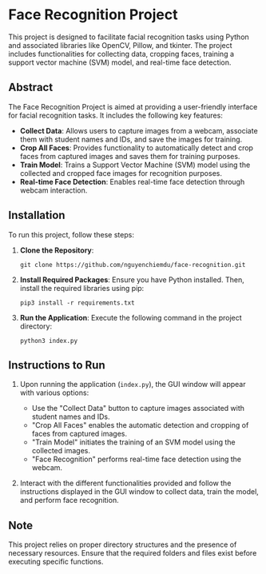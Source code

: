 # Face Recognition Project

This project is designed to facilitate facial recognition tasks using Python and associated libraries like OpenCV, Pillow, and tkinter. The project includes functionalities for collecting data, cropping faces, training a support vector machine (SVM) model, and real-time face detection.

## Abstract

The Face Recognition Project is aimed at providing a user-friendly interface for facial recognition tasks. It includes the following key features:

- **Collect Data**: Allows users to capture images from a webcam, associate them with student names and IDs, and save the images for training.
- **Crop All Faces**: Provides functionality to automatically detect and crop faces from captured images and saves them for training purposes.
- **Train Model**: Trains a Support Vector Machine (SVM) model using the collected and cropped face images for recognition purposes.
- **Real-time Face Detection**: Enables real-time face detection through webcam interaction.

## Installation

To run this project, follow these steps:

1. **Clone the Repository**:

   ```
   git clone https://github.com/nguyenchiemdu/face-recognition.git
   ```

2. **Install Required Packages**:
   Ensure you have Python installed. Then, install the required libraries using pip:

   ```
   pip3 install -r requirements.txt
   ```

3. **Run the Application**:
   Execute the following command in the project directory:
   ```
   python3 index.py
   ```

## Instructions to Run

1. Upon running the application (`index.py`), the GUI window will appear with various options:

   - Use the "Collect Data" button to capture images associated with student names and IDs.
   - "Crop All Faces" enables the automatic detection and cropping of faces from captured images.
   - "Train Model" initiates the training of an SVM model using the collected images.
   - "Face Recognition" performs real-time face detection using the webcam.

2. Interact with the different functionalities provided and follow the instructions displayed in the GUI window to collect data, train the model, and perform face recognition.

## Note

This project relies on proper directory structures and the presence of necessary resources. Ensure that the required folders and files exist before executing specific functions.
